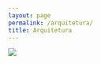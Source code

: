 ```yaml
---
layout: page
permalink: /arquitetura/
title: Arquitetura
---
```


![](../assets/arquitetura.png)

<!-- Explicação da Arquitetura e o funcionamento geral de cada componente -->
